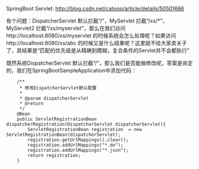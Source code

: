 SpringBoot Servlet:
  http://blog.csdn.net/catoop/article/details/50501686
  
  
有个问题：DispatcherServlet 默认拦截“/”，MyServlet 拦截“/xs/*”，MyServlet2 拦截“/xs/myservlet”，那么在我们访问 http://localhost:8080/xs/myservlet 的时候系统会怎么处理呢？如果访问 http://localhost:8080/xs/abc 的时候又是什么结果呢？这里就不给大家卖关子了，其结果是“匹配的优先级是从精确到模糊，复合条件的Servlet并不会都执行”

既然系统DispatcherServlet 默认拦截“/”，那么我们是否能做修改呢，答案是肯定的，我们在SpringBootSampleApplication中添加代码：

```$xslt
    /**
     * 修改DispatcherServlet默认配置
     *
     * @param dispatcherServlet
     * @return
     */
    @Bean
    public ServletRegistrationBean dispatcherRegistration(DispatcherServlet dispatcherServlet){
        ServletRegistrationBean registration  = new ServletRegistrationBean(dispatcherServlet);
        registration.getUrlMappings().clear();
        registration.addUrlMappings("*.do");
        registration.addUrlMappings("*.json");
        return registration;
    }
```
    